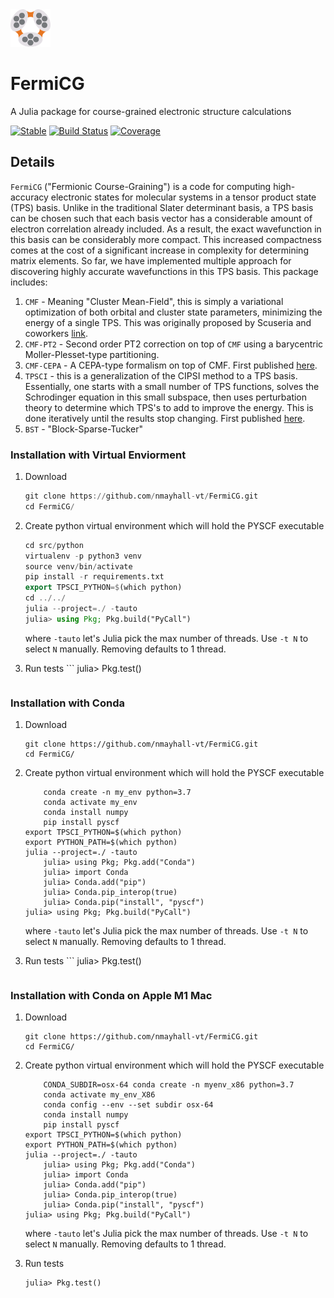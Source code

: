 <div align="left">
  <img src="docs/src/logo1.png" height="60px"/>
</div>

# FermiCG
A Julia package for course-grained electronic structure calculations

[![Stable](https://img.shields.io/badge/docs-stable-blue.svg)](https://nmayhall-vt.github.io/FermiCG/)
[![Build Status](https://github.com/nmayhall-vt/FermiCG/workflows/CI/badge.svg)](https://github.com/nmayhall-vt/FermiCG/actions)
[![Coverage](https://codecov.io/gh/nmayhall-vt/FermiCG/branch/master/graph/badge.svg)](https://codecov.io/gh/nmayhall-vt/FermiCG)

## Details
`FermiCG` ("Fermionic Course-Graining") is a code for computing high-accuracy electronic states for molecular systems in a tensor product state (TPS) basis. Unlike in the traditional Slater determinant basis, a TPS basis can be chosen such that each basis vector has a considerable amount of electron correlation already included. As a result, the exact wavefunction in this basis can be considerably more compact. This increased compactness comes at the cost of a significant increase in complexity for determining matrix elements. So far, we have implemented multiple approach for discovering highly accurate wavefunctions in this TPS basis. This package includes:
1. `CMF` - Meaning "Cluster Mean-Field", this is simply a variational optimization of both orbital and cluster state parameters, minimizing the energy of a single TPS. This was originally proposed by Scuseria and coworkers [link](https://journals.aps.org/prb/abstract/10.1103/PhysRevB.92.085101).
1. `CMF-PT2` - Second order PT2 correction on top of `CMF` using a barycentric Moller-Plesset-type partitioning.
1. `CMF-CEPA` - A CEPA-type formalism on top of CMF. First published [here](https://arxiv.org/abs/2206.02333).
1. `TPSCI` - this is a generalization of the CIPSI method to a TPS basis. Essentially, one starts with a small number of TPS functions, solves the Schrodinger equation in this small subspace, then uses perturbation theory to determine which TPS's to add to improve the energy. This is done iteratively until the results stop changing. First published [here](https://pubs.acs.org/doi/10.1021/acs.jctc.0c00141).
1. `BST` - "Block-Sparse-Tucker"

### Installation with Virtual Enviorment
1. Download

	```julia
	git clone https://github.com/nmayhall-vt/FermiCG.git
	cd FermiCG/
	```


2. Create python virtual environment which will hold the PYSCF executable

	```julia
	cd src/python
	virtualenv -p python3 venv
	source venv/bin/activate
	pip install -r requirements.txt
	export TPSCI_PYTHON=$(which python)
	cd ../../
	julia --project=./ -tauto 
	julia> using Pkg; Pkg.build("PyCall")
	```
	where `-tauto` let's Julia pick the max number of threads. Use `-t N` to select `N` manually. Removing defaults to 1 thread. 
2. Run tests
        ```
	julia> Pkg.test()
	```

### Installation with Conda
1. Download

	```
	git clone https://github.com/nmayhall-vt/FermiCG.git
	cd FermiCG/
	```


2. Create python virtual environment which will hold the PYSCF executable

	```
        conda create -n my_env python=3.7 
        conda activate my_env
        conda install numpy
        pip install pyscf
	export TPSCI_PYTHON=$(which python)
	export PYTHON_PATH=$(which python)
	julia --project=./ -tauto 
        julia> using Pkg; Pkg.add("Conda")
        julia> import Conda
        julia> Conda.add("pip")
        julia> Conda.pip_interop(true)
        julia> Conda.pip("install", "pyscf")
	julia> using Pkg; Pkg.build("PyCall")
	```
	where `-tauto` let's Julia pick the max number of threads. Use `-t N` to select `N` manually. Removing defaults to 1 thread. 

2. Run tests
        ```
	julia> Pkg.test()
	```

### Installation with Conda on Apple M1 Mac
1. Download

	```
	git clone https://github.com/nmayhall-vt/FermiCG.git
	cd FermiCG/
	```


2. Create python virtual environment which will hold the PYSCF executable

	```
        CONDA_SUBDIR=osx-64 conda create -n myenv_x86 python=3.7
        conda activate my_env_X86
        conda config --env --set subdir osx-64
        conda install numpy
        pip install pyscf
	export TPSCI_PYTHON=$(which python)
	export PYTHON_PATH=$(which python)
	julia --project=./ -tauto 
        julia> using Pkg; Pkg.add("Conda")
        julia> import Conda
        julia> Conda.add("pip")
        julia> Conda.pip_interop(true)
        julia> Conda.pip("install", "pyscf")
	julia> using Pkg; Pkg.build("PyCall")
	```
	where `-tauto` let's Julia pick the max number of threads. Use `-t N` to select `N` manually. Removing defaults to 1 thread. 
2. Run tests
	```
	julia> Pkg.test()
	```



